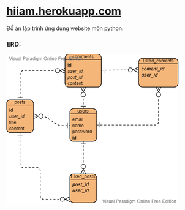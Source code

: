 # [hiiam.herokuapp.com](https://hiiam.herokuapp.com/)
Đồ án lập trình ứng dụng website môn python.

### ERD: 
![alt text](ERD.png "Entity relationship diagram")